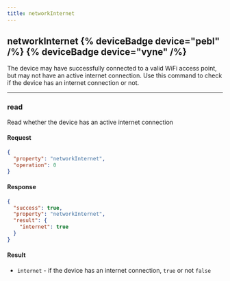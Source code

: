 ```yaml
---
title: networkInternet
---
```


## networkInternet {% deviceBadge device="pebl" /%}   {% deviceBadge device="vyne" /%} 
The device may have successfully connected to a valid WiFi access point, but may not have an active internet connection. Use this command to check if the device has an internet connection or not.

------------------------------------------------------------------------------------------------------------------

### read
Read whether the device has an active internet connection

#### Request
```json
{
  "property": "networkInternet",
  "operation": 0
}
```

#### Response
```json
{
  "success": true,
  "property": "networkInternet",
  "result": {
    "internet": true
  }
}
```

#### Result
- `internet` - if the device has an internet connection, `true` or not `false`
